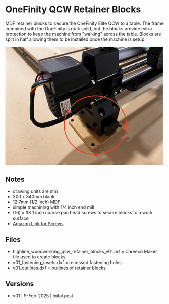 # OneFinity QCW Retainer Blocks

MDF retainer blocks to secure the OneFinity Elite QCW to a table. The frame combined with the OneFinity is rock solid, but the blocks provide extra protection to keep the machine from "walking" across the table. Blocks are split in half allowing them to be installed once the machine is setup.

<img src="images/v01_fig01.png" width="500" />

## Notes

* drawing units are mm
* 300 x 340mm blank
* 12.7mm (1/2 inch) MDF
* simple machining with 1/4 inch end mill
* (16) x #8 1 inch coarse pan head screws to secure blocks to a work surface
* [Amazon Link for Screws](https://www.amazon.com/gp/product/B01M63E8DR/ref=ppx_yo_dt_b_search_asin_title?ie=UTF8&psc=1)

## Files

* highline_woodworking_qcw_retainer_blocks_v01.art = Carveco Maker file used to create blocks
* v01_fastening_insets.dxf = recessed fastening holes
* v01_outlines.dxf = outlines of retainer blocks

## Versions

* v01 | 9-Feb-2025 | inital post






